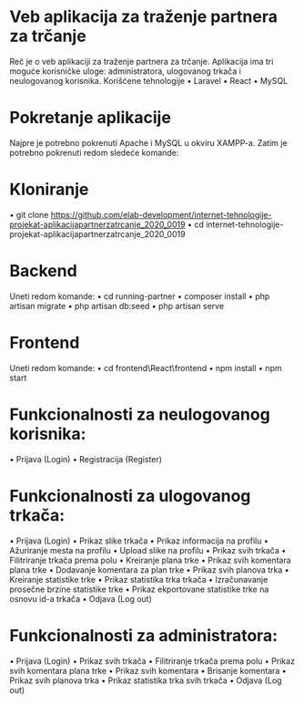 
# Veb aplikacija za traženje partnera za trčanje 

Reč je o veb aplikaciji za traženje partnera za trčanje. Aplikacija ima tri moguće korisničke uloge: administratora, ulogovanog trkača i neulogovanog korisnika.
Korišćene tehnologije
•	Laravel
•	React
•	MySQL

# Pokretanje aplikacije
Najpre je potrebno pokrenuti Apache i MySQL u okviru XAMPP-a. Zatim je potrebno pokrenuti redom sledeće komande:

# Kloniranje
•	git clone https://github.com/elab-development/internet-tehnologije-projekat-aplikacijapartnerzatrcanje_2020_0019
•	cd internet-tehnologije-projekat-aplikacijapartnerzatrcanje_2020_0019

# Backend
Uneti redom komande:
•	cd running-partner
•	composer install
•	php artisan migrate
•	php artisan db:seed
•	php artisan serve

# Frontend
Uneti redom komande:
•	cd frontend\React\frontend
•	npm install
•	npm start

# Funkcionalnosti za neulogovanog korisnika:
•	Prijava (Login)
•	Registracija (Register)

# Funkcionalnosti za ulogovanog trkača:
•	Prijava (Login)
•	Prikaz slike trkača
•	Prikaz informacija na profilu
•	Ažuriranje mesta na profilu
•	Upload slike na profilu
•	Prikaz svih trkača
•	Filitriranje trkača prema polu
•	Kreiranje plana trke
•	Prikaz svih komentara plana trke
•	Dodavanje komentara za plan trke
•	Prikaz svih planova trka
•	Kreiranje statistike trke
•	Prikaz statistika trka trkača
•	Izračunavanje prosečne brzine statistike trke
•	Prikaz ekportovane statistike trke na osnovu id-a trkača
•	Odjava (Log out)

# Funkcionalnosti za administratora:
•	Prijava (Login)
•	Prikaz svih trkača
•	Filitriranje trkača prema polu
•	Prikaz svih komentara plana trke
•	Prikaz svih komentara
•	Brisanje komentara
•	Prikaz svih planova trka
•	Prikaz statistika trka svih trkača
•	Odjava (Log out)

